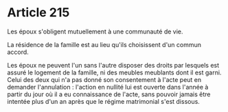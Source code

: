# Article 215

Les époux s'obligent mutuellement à une communauté de vie.

La résidence de la famille est au lieu qu'ils choisissent d'un commun accord.

Les époux ne peuvent l'un sans l'autre disposer des droits par lesquels est assuré le logement de la famille, ni des meubles meublants dont il est garni. Celui des deux qui n'a pas donné son consentement à l'acte peut en demander l'annulation : l'action en nullité lui est ouverte dans l'année à partir du jour où il a eu connaissance de l'acte, sans pouvoir jamais être intentée plus d'un an après que le régime matrimonial s'est dissous.
